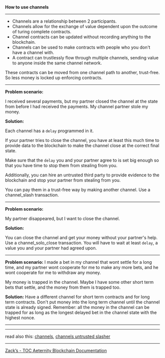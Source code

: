 **How to use channels**
***

- Channels are a relationship between 2 participants.
- Channels allow for the exchange of value dependent upon the outcome of turing complete contracts.
- Channel contracts can be updated without recording anything to the blockchain.
- Channels can be used to make contracts with people who you don't have a channel with.
- A contract can trustlessly flow through multiple channels, sending value to anyone inside the same channel network.

These contracts can be moved from one channel path to another, trust-free. 
So less money is locked up enforcing contracts.
***

**Problem scenario:**

I received several payments, but my partner closed the channel at the 
state from before I had received the payments. My channel partner stole 
my money.


**Solution:**

Each channel has a `delay` programmed in it.

If your partner tries to close the channel, you have at least this much 
time to provide data to the blockchain to make the channel close at the 
correct final state.

Make sure that the `delay` you and your partner agree to is set big 
enough so that you have time to stop them from stealing from you.

Additionally, you can hire an untrusted third party to provide evidence
to the blockchain and stop your partner from stealing from you. 

You can pay them in a trust-free way by making another channel.
Use a channel_slash transaction.
***

**Problem scenario:**

My partner disappeared, but I want to close the channel.

**Solution:**

You can close the channel and get your money without your partner's help.
Use a channel_solo_close transaction.
You will have to wait at least `delay`, a value you and your partner had agreed upon. 
***

**Problem scenario:**
I made a bet in my channel that wont settle for a long time, and my 
partner wont cooperate for me to make any more bets, and he wont cooperate 
for me to withdraw any money.

My money is trapped in the channel.
Maybe I have some other short term bets that settle, and the money from them is trapped too.

**Solution:**
Have a different channel for short term contracts and for long term contracts.
Don't put money into the long term channel until the channel state is already signed.
Remember: all the money in the channel can be trapped for as long as the longest delayed bet in the channel state with the highest nonce.
***


***
read also this: [channels](channels), [channels untrusted slasher](channels_untrusted_slasher)
***
[Zack’s - TOC Aeternity Blockchain Documentation](Zack_Docs_TOC)
